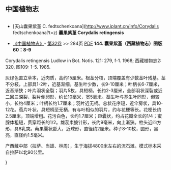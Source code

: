 
## 中国植物志
## 
* [天山囊果紫堇  C.  fedtschenkoana](http://www.iplant.cn/info/Corydalis fedtschenkoana?t=z)
**囊果紫堇 Corydalis retingensis**

* [《中国植物志》](http://www.iplant.cn/frps)- [第32卷](http://www.iplant.cn/frps/vol/32) >> 284页 [PDF](http://www.iplant.cn/frps/pdf/32/284a.pdf)
**144. 囊果紫堇（西藏植物志）图版60：8-9**

Corydalis retingensis Ludlow in Bot. Notis. 121: 279, f-1. 1968; 西藏植物志2: 320, 图109: 1-5. 1985.

灰绿色直立草本，近肉质，高约15厘米。根茎分枝，顶端覆盖有少数茎叶残基。茎不分枝，上部具1-2叶，近基渐细。基生叶少数，长9-10厘米；叶柄长6-7厘米，近基渐狭；叶片羽状全裂；羽片5枚，具短柄，长约2-3厘米，全部羽状深裂或近二回三深裂，裂片倒卵形，约长10毫米，宽5毫米。茎生叶与基生叶同形，但较小，长约4厘米；叶柄长约1.7厘米；羽片近无柄。总状花序短，近伞房状，具10-12花。苞片叶状，具短柄至无柄，有与叶相似的羽片，约与花梗等长。花梗长约2.5厘米，顶端增粗。花污白色，长约1.7厘米；距囊状，约占花瓣全长的1/4；蜜腺体粗短，贯穿距长的1/2。雄蕊束披针形，长约9毫米，向上渐狭。柱头近四方形，具8乳突。蒴果囊状膨大，近球形，直径约2厘米。种子8-10枚，圆形，黑亮，直径约1.5毫米。

产西藏中部（拉萨、当雄、林周），生于海拔4800米左右的流石滩。模式标本采自拉萨以北90公里。

}